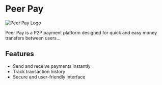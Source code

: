 # Peer Pay

![Peer Pay Logo](https://ibb.co/J3cf3mR)

Peer Pay is a P2P payment platform designed for quick and easy money transfers between users...

## Features
- Send and receive payments instantly
- Track transaction history
- Secure and user-friendly interface
